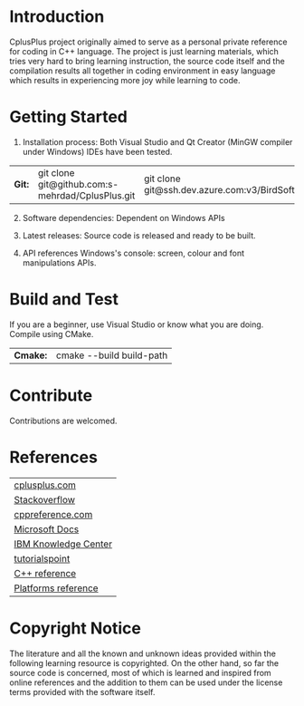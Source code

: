 # Introduction 
CplusPlus project originally aimed to serve as a personal private reference for coding in C++ language.
The project is just learning materials, which tries very hard to bring learning instruction, the source code itself and the compilation results all together in coding environment in easy language which results in experiencing more joy while learning to code.


# Getting Started
1.  Installation process:
Both Visual Studio and Qt Creator (MinGW compiler under Windows) IDEs have been tested.

<table>
<tr>
<td><b>Git:</b></td>
<td>git clone git@github.com:s-mehrdad/CplusPlus.git</td>
<td>git clone git@ssh.dev.azure.com:v3/BirdSofts/CplusPlus/CplusPlus</td>
</tr>
</table>

2.  Software dependencies:
Dependent on Windows APIs

3.  Latest releases:
Source code is released and ready to be built.

4.  API references
Windows's console: screen, colour and font manipulations APIs.

# Build and Test
If you are a beginner, use Visual Studio or know what you are doing.
Compile using CMake.

<table>
<tr>
<td><b>Cmake:</b></td>
<td>cmake --build build-path</td>
</tr>
</table>

# Contribute
Contributions are welcomed.

# References
<table>
<tr>
<td><a href="http://www.cplusplus.com/">cplusplus.com</a></td>
</tr>
<tr>
<td><a href="https://stackoverflow.com">Stackoverflow</a></td>
</tr>
<tr>
<td><a href="https://de.cppreference.com/">cppreference.com</a></td>
</tr>
<tr>
<td><a href="https://docs.microsoft.com/">Microsoft Docs</a></td>
</tr>
<tr>
<td><a href="https://www.ibm.com/support/knowledgecenter/en/">IBM Knowledge Center</a></td>
</tr>
<tr>
<td><a href="https://www.tutorialspoint.com/cplusplus/">tutorialspoint</a></td>
</tr>
<tr>
<td><a href="http://www.cplusplus.com/reference/">C++ reference</a></td>
</tr>
<tr>
<td><a href="https://sourceforge.net/p/predef/wiki/OperatingSystems/">Platforms reference</a></td>
</tr>
</table>

# Copyright Notice
The literature and all the known and unknown ideas provided within the following learning resource is copyrighted. On the other hand, so far the source code is concerned, most of which is learned and inspired from online references and the addition to them can be used under the license terms provided with the software itself.
